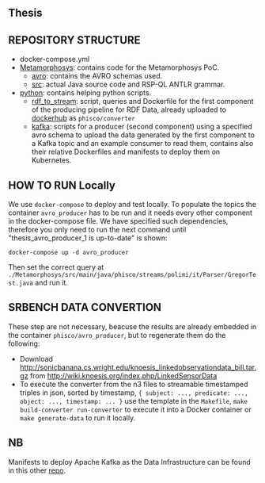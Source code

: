 ## Thesis

## REPOSITORY STRUCTURE

- docker-compose.yml
- [Metamorphosys](./Metamorphosys): contains code for the Metamorphosys PoC.
  - [avro](./Metamorphosys/avro): contains the AVRO schemas used.
  - [src](./Metamorphosys/src): actual Java source code and RSP-QL ANTLR grammar.
- [python](./python): contains helping python scripts.
  - [rdf_to_stream](./python/rdf_to_stream): script, queries and Dockerfile for the first component of the producing pipeline for RDF Data, already uploaded to [dockerhub](cloud.docker.com/) as `phisco/converter`
  - [kafka](./python/kafka): scripts for a producer (second component) using a specified avro schema to upload the data generated by the first component to a Kafka topic and an example consumer to read them, contains also their relative Dockerfiles and manifests to deploy them on Kubernetes.

## HOW TO RUN Locally

We use `docker-compose` to deploy and test locally. To populate the topics the container `avro_producer` has to be run and it needs every other component in the docker-compose file. We have specified such dependencies, therefore you only need to run the next command until "thesis_avro_producer_1 is up-to-date" is shown:

```
docker-compose up -d avro_producer
```

Then set the correct query at `./Metamorphosys/src/main/java/phisco/streams/polimi/it/Parser/GregorTest.java` and run it.

## SRBENCH DATA CONVERTION

These step are not necessary, beacuse the results are already embedded in the container `phisco/avro_producer`, but to regenerate them do the following:

- Download http://sonicbanana.cs.wright.edu/knoesis_linkedobservationdata_bill.tar.gz from http://wiki.knoesis.org/index.php/LinkedSensorData
- To execute the converter from the n3 files to streamable timestamped triples in json, sorted by timestamp, `{ subject: ..., predicate: ..., object: ..., timestamp: ... }` use the template in the `Makefile`, `make build-converter run-converter` to execute it into a Docker container or `make generate-data` to run it locally.

## NB

Manifests to deploy Apache Kafka as the Data Infrastructure can be found in this other [repo](https://github.com/phisco/k8s-kafka).
